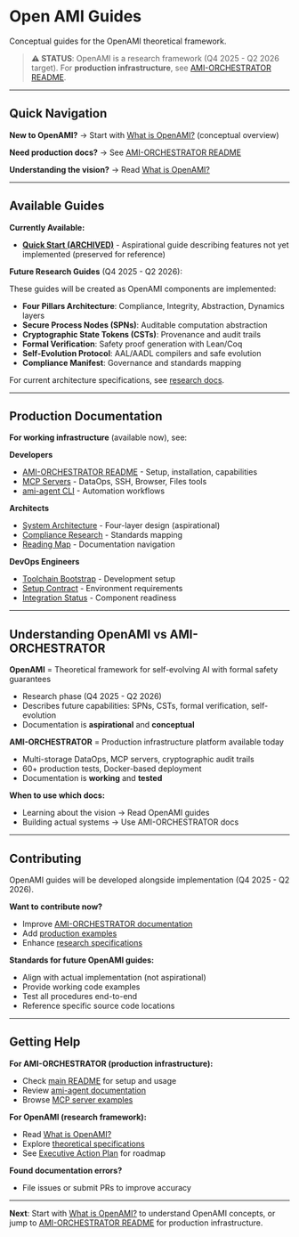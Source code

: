 # Open AMI Guides

Conceptual guides for the OpenAMI theoretical framework.

> **⚠️ STATUS**: OpenAMI is a research framework (Q4 2025 - Q2 2026 target). For **production infrastructure**, see [AMI-ORCHESTRATOR README](../../../README.md).

---

## Quick Navigation

**New to OpenAMI?** → Start with [What is OpenAMI?](../overview/what-is-openami.md) (conceptual overview)

**Need production docs?** → See [AMI-ORCHESTRATOR README](../../../README.md)

**Understanding the vision?** → Read [What is OpenAMI?](../overview/what-is-openami.md)

---

## Available Guides

**Currently Available:**
- [**Quick Start (ARCHIVED)**](../../archive/quickstart-openami-aspirational.md) - Aspirational guide describing features not yet implemented (preserved for reference)

**Future Research Guides** (Q4 2025 - Q2 2026):

These guides will be created as OpenAMI components are implemented:

- **Four Pillars Architecture**: Compliance, Integrity, Abstraction, Dynamics layers
- **Secure Process Nodes (SPNs)**: Auditable computation abstraction
- **Cryptographic State Tokens (CSTs)**: Provenance and audit trails
- **Formal Verification**: Safety proof generation with Lean/Coq
- **Self-Evolution Protocol**: AAL/AADL compilers and safe evolution
- **Compliance Manifest**: Governance and standards mapping

For current architecture specifications, see [research docs](../../../compliance/docs/research/OpenAMI/).

---

## Production Documentation

**For working infrastructure** (available now), see:

**Developers**
- [AMI-ORCHESTRATOR README](../../../README.md) - Setup, installation, capabilities
- [MCP Servers](../../../README.md#mcp-integration) - DataOps, SSH, Browser, Files tools
- [ami-agent CLI](../../../README.md#ami-agent-reliable-auditable-verifiable-automation) - Automation workflows

**Architects**
- [System Architecture](../architecture/system-architecture.md) - Four-layer design (aspirational)
- [Compliance Research](../../../compliance/docs/research/OpenAMI/) - Standards mapping
- [Reading Map](../../GUIDE-READING-MAP.md) - Documentation navigation

**DevOps Engineers**
- [Toolchain Bootstrap](../../GUIDE-TOOLCHAIN-BOOTSTRAP.md) - Development setup
- [Setup Contract](../../SPEC-SETUP-CONTRACT.md) - Environment requirements
- [Integration Status](../../STATUS-INTEGRATION.md) - Component readiness

---

## Understanding OpenAMI vs AMI-ORCHESTRATOR

**OpenAMI** = Theoretical framework for self-evolving AI with formal safety guarantees
- Research phase (Q4 2025 - Q2 2026)
- Describes future capabilities: SPNs, CSTs, formal verification, self-evolution
- Documentation is **aspirational** and **conceptual**

**AMI-ORCHESTRATOR** = Production infrastructure platform available today
- Multi-storage DataOps, MCP servers, cryptographic audit trails
- 60+ production tests, Docker-based deployment
- Documentation is **working** and **tested**

**When to use which docs:**
- Learning about the vision → Read OpenAMI guides
- Building actual systems → Use AMI-ORCHESTRATOR docs

---

## Contributing

OpenAMI guides will be developed alongside implementation (Q4 2025 - Q2 2026).

**Want to contribute now?**
- Improve [AMI-ORCHESTRATOR documentation](../../../README.md)
- Add [production examples](../../../README.md#mcp-integration)
- Enhance [research specifications](../../../compliance/docs/research/OpenAMI/)

**Standards for future OpenAMI guides:**
- Align with actual implementation (not aspirational)
- Provide working code examples
- Test all procedures end-to-end
- Reference specific source code locations

---

## Getting Help

**For AMI-ORCHESTRATOR (production infrastructure):**
- Check [main README](../../../README.md) for setup and usage
- Review [ami-agent documentation](../../../README.md#ami-agent-reliable-auditable-verifiable-automation)
- Browse [MCP server examples](../../../README.md#mcp-integration)

**For OpenAMI (research framework):**
- Read [What is OpenAMI?](../overview/what-is-openami.md)
- Explore [theoretical specifications](../../../compliance/docs/research/OpenAMI/)
- See [Executive Action Plan](../../../compliance/docs/research/EXECUTIVE_ACTION_PLAN.md) for roadmap

**Found documentation errors?**
- File issues or submit PRs to improve accuracy

---

**Next**: Start with [What is OpenAMI?](../overview/what-is-openami.md) to understand OpenAMI concepts, or jump to [AMI-ORCHESTRATOR README](../../../README.md) for production infrastructure.
